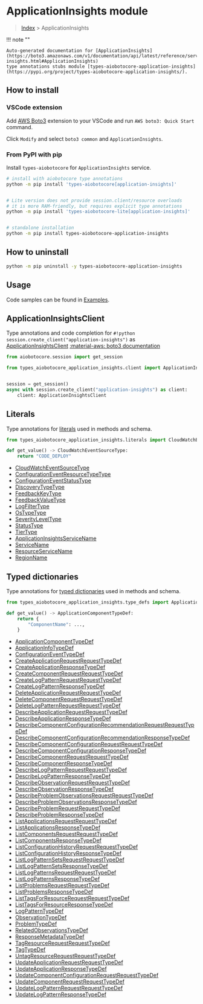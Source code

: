 # ApplicationInsights module

> [Index](../README.md) > ApplicationInsights


!!! note ""

    Auto-generated documentation for [ApplicationInsights](https://boto3.amazonaws.com/v1/documentation/api/latest/reference/services/application-insights.html#ApplicationInsights)
    type annotations stubs module [types-aiobotocore-application-insights](https://pypi.org/project/types-aiobotocore-application-insights/).

## How to install

### VSCode extension

Add [AWS Boto3](https://marketplace.visualstudio.com/items?itemName=Boto3typed.boto3-ide)
extension to your VSCode and run `AWS boto3: Quick Start` command.

Click `Modify` and select `boto3 common` and `ApplicationInsights`.

### From PyPI with pip

Install `types-aiobotocore` for `ApplicationInsights` service.

```bash
# install with aiobotocore type annotations
python -m pip install 'types-aiobotocore[application-insights]'


# Lite version does not provide session.client/resource overloads
# it is more RAM-friendly, but requires explicit type annotations
python -m pip install 'types-aiobotocore-lite[application-insights]'


# standalone installation
python -m pip install types-aiobotocore-application-insights
```



## How to uninstall

```bash
python -m pip uninstall -y types-aiobotocore-application-insights
```

## Usage

Code samples can be found in [Examples](./usage.md).

## ApplicationInsightsClient

Type annotations and code completion for  `#!python session.create_client("application-insights")` as [ApplicationInsightsClient](./client.md)
[:material-aws: boto3 documentation](https://boto3.amazonaws.com/v1/documentation/api/latest/reference/services/application-insights.html#ApplicationInsights.Client)

```python title="Usage example"
from aiobotocore.session import get_session

from types_aiobotocore_application_insights.client import ApplicationInsightsClient


session = get_session()
async with session.create_client("application-insights") as client:
    client: ApplicationInsightsClient
```








## Literals

Type annotations for [literals](./literals.md) used in methods and schema.

```python title="Usage example"
from types_aiobotocore_application_insights.literals import CloudWatchEventSourceType

def get_value() -> CloudWatchEventSourceType:
    return "CODE_DEPLOY"
```

- [CloudWatchEventSourceType](./literals.md#cloudwatcheventsourcetype)
- [ConfigurationEventResourceTypeType](./literals.md#configurationeventresourcetypetype)
- [ConfigurationEventStatusType](./literals.md#configurationeventstatustype)
- [DiscoveryTypeType](./literals.md#discoverytypetype)
- [FeedbackKeyType](./literals.md#feedbackkeytype)
- [FeedbackValueType](./literals.md#feedbackvaluetype)
- [LogFilterType](./literals.md#logfiltertype)
- [OsTypeType](./literals.md#ostypetype)
- [SeverityLevelType](./literals.md#severityleveltype)
- [StatusType](./literals.md#statustype)
- [TierType](./literals.md#tiertype)
- [ApplicationInsightsServiceName](./literals.md#applicationinsightsservicename)
- [ServiceName](./literals.md#servicename)
- [ResourceServiceName](./literals.md#resourceservicename)
- [RegionName](./literals.md#regionname)




## Typed dictionaries

Type annotations for [typed dictionaries](./type_defs.md) used in methods and schema.

```python title="Usage example"
from types_aiobotocore_application_insights.type_defs import ApplicationComponentTypeDef

def get_value() -> ApplicationComponentTypeDef:
    return {
        "ComponentName": ...,
    }
```

- [ApplicationComponentTypeDef](./type_defs.md#applicationcomponenttypedef)
- [ApplicationInfoTypeDef](./type_defs.md#applicationinfotypedef)
- [ConfigurationEventTypeDef](./type_defs.md#configurationeventtypedef)
- [CreateApplicationRequestRequestTypeDef](./type_defs.md#createapplicationrequestrequesttypedef)
- [CreateApplicationResponseTypeDef](./type_defs.md#createapplicationresponsetypedef)
- [CreateComponentRequestRequestTypeDef](./type_defs.md#createcomponentrequestrequesttypedef)
- [CreateLogPatternRequestRequestTypeDef](./type_defs.md#createlogpatternrequestrequesttypedef)
- [CreateLogPatternResponseTypeDef](./type_defs.md#createlogpatternresponsetypedef)
- [DeleteApplicationRequestRequestTypeDef](./type_defs.md#deleteapplicationrequestrequesttypedef)
- [DeleteComponentRequestRequestTypeDef](./type_defs.md#deletecomponentrequestrequesttypedef)
- [DeleteLogPatternRequestRequestTypeDef](./type_defs.md#deletelogpatternrequestrequesttypedef)
- [DescribeApplicationRequestRequestTypeDef](./type_defs.md#describeapplicationrequestrequesttypedef)
- [DescribeApplicationResponseTypeDef](./type_defs.md#describeapplicationresponsetypedef)
- [DescribeComponentConfigurationRecommendationRequestRequestTypeDef](./type_defs.md#describecomponentconfigurationrecommendationrequestrequesttypedef)
- [DescribeComponentConfigurationRecommendationResponseTypeDef](./type_defs.md#describecomponentconfigurationrecommendationresponsetypedef)
- [DescribeComponentConfigurationRequestRequestTypeDef](./type_defs.md#describecomponentconfigurationrequestrequesttypedef)
- [DescribeComponentConfigurationResponseTypeDef](./type_defs.md#describecomponentconfigurationresponsetypedef)
- [DescribeComponentRequestRequestTypeDef](./type_defs.md#describecomponentrequestrequesttypedef)
- [DescribeComponentResponseTypeDef](./type_defs.md#describecomponentresponsetypedef)
- [DescribeLogPatternRequestRequestTypeDef](./type_defs.md#describelogpatternrequestrequesttypedef)
- [DescribeLogPatternResponseTypeDef](./type_defs.md#describelogpatternresponsetypedef)
- [DescribeObservationRequestRequestTypeDef](./type_defs.md#describeobservationrequestrequesttypedef)
- [DescribeObservationResponseTypeDef](./type_defs.md#describeobservationresponsetypedef)
- [DescribeProblemObservationsRequestRequestTypeDef](./type_defs.md#describeproblemobservationsrequestrequesttypedef)
- [DescribeProblemObservationsResponseTypeDef](./type_defs.md#describeproblemobservationsresponsetypedef)
- [DescribeProblemRequestRequestTypeDef](./type_defs.md#describeproblemrequestrequesttypedef)
- [DescribeProblemResponseTypeDef](./type_defs.md#describeproblemresponsetypedef)
- [ListApplicationsRequestRequestTypeDef](./type_defs.md#listapplicationsrequestrequesttypedef)
- [ListApplicationsResponseTypeDef](./type_defs.md#listapplicationsresponsetypedef)
- [ListComponentsRequestRequestTypeDef](./type_defs.md#listcomponentsrequestrequesttypedef)
- [ListComponentsResponseTypeDef](./type_defs.md#listcomponentsresponsetypedef)
- [ListConfigurationHistoryRequestRequestTypeDef](./type_defs.md#listconfigurationhistoryrequestrequesttypedef)
- [ListConfigurationHistoryResponseTypeDef](./type_defs.md#listconfigurationhistoryresponsetypedef)
- [ListLogPatternSetsRequestRequestTypeDef](./type_defs.md#listlogpatternsetsrequestrequesttypedef)
- [ListLogPatternSetsResponseTypeDef](./type_defs.md#listlogpatternsetsresponsetypedef)
- [ListLogPatternsRequestRequestTypeDef](./type_defs.md#listlogpatternsrequestrequesttypedef)
- [ListLogPatternsResponseTypeDef](./type_defs.md#listlogpatternsresponsetypedef)
- [ListProblemsRequestRequestTypeDef](./type_defs.md#listproblemsrequestrequesttypedef)
- [ListProblemsResponseTypeDef](./type_defs.md#listproblemsresponsetypedef)
- [ListTagsForResourceRequestRequestTypeDef](./type_defs.md#listtagsforresourcerequestrequesttypedef)
- [ListTagsForResourceResponseTypeDef](./type_defs.md#listtagsforresourceresponsetypedef)
- [LogPatternTypeDef](./type_defs.md#logpatterntypedef)
- [ObservationTypeDef](./type_defs.md#observationtypedef)
- [ProblemTypeDef](./type_defs.md#problemtypedef)
- [RelatedObservationsTypeDef](./type_defs.md#relatedobservationstypedef)
- [ResponseMetadataTypeDef](./type_defs.md#responsemetadatatypedef)
- [TagResourceRequestRequestTypeDef](./type_defs.md#tagresourcerequestrequesttypedef)
- [TagTypeDef](./type_defs.md#tagtypedef)
- [UntagResourceRequestRequestTypeDef](./type_defs.md#untagresourcerequestrequesttypedef)
- [UpdateApplicationRequestRequestTypeDef](./type_defs.md#updateapplicationrequestrequesttypedef)
- [UpdateApplicationResponseTypeDef](./type_defs.md#updateapplicationresponsetypedef)
- [UpdateComponentConfigurationRequestRequestTypeDef](./type_defs.md#updatecomponentconfigurationrequestrequesttypedef)
- [UpdateComponentRequestRequestTypeDef](./type_defs.md#updatecomponentrequestrequesttypedef)
- [UpdateLogPatternRequestRequestTypeDef](./type_defs.md#updatelogpatternrequestrequesttypedef)
- [UpdateLogPatternResponseTypeDef](./type_defs.md#updatelogpatternresponsetypedef)

